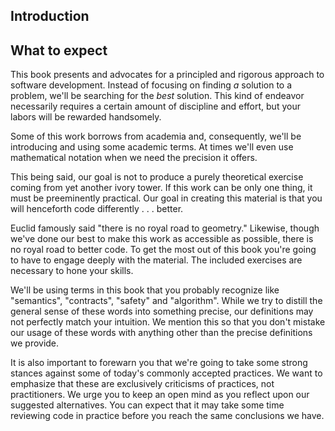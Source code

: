 ---
---

## Introduction

## What to expect

This book presents and advocates for a principled and rigorous approach to
software development. Instead of focusing on finding *a* solution to a problem,
we'll be searching for the *best* solution. This kind of endeavor necessarily
requires a certain amount of discipline and effort, but your labors will be
rewarded handsomely.

Some of this work borrows from academia and, consequently, we'll be introducing
and using some academic terms. At times we'll even use mathematical notation
when we need the precision it offers.

This being said, our goal is not to produce a purely theoretical exercise coming
from yet another ivory tower. If this work can be only one thing, it must be
preeminently practical. Our goal in creating this material is that you will
henceforth code differently . . . better.

Euclid famously said "there is no royal road to geometry." Likewise,
though we've done our best to make this work as accessible as possible, there is no royal road to better code. To get the most out of this book you're going to have to engage deeply with the
material. The included exercises are necessary to hone your skills.

We'll be using terms in this book that you probably recognize like "semantics",
"contracts", "safety" and "algorithm". While we try to distill the general sense
of these words into something precise, our definitions may not perfectly match
your intuition. We mention this so that you don't mistake our usage of these
words with anything other than the precise definitions we provide.

It is also important to forewarn you that we're going to take some strong
stances against some of today's commonly accepted practices. We want to 
emphasize that these are exclusively criticisms of practices, not practitioners. 
We urge you to keep an open mind as you reflect upon our suggested alternatives. 
You can expect that it
may take some time reviewing code in practice before you reach the same
conclusions we have.
